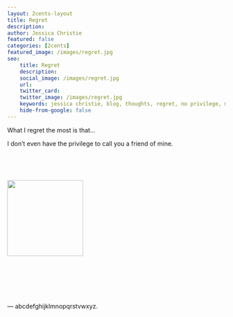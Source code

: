 ```yaml
---
layout: 2cents-layout
title: Regret
description:
author: Jessica Christie
featured: false
categories: [2cents]
featured_image: /images/regret.jpg
seo:
    title: Regret
    description:
    social_image: /images/regret.jpg
    url:
    twitter_card: 
    twitter_image: /images/regret.jpg
    keywords: jessica christie, blog, thoughts, regret, no privilege, missing you
    hide-from-google: false
---
```

What I regret the most is that…

I don’t even have the privilege to call you a friend of mine.

&nbsp;

&nbsp;

<div class="center">
    <img src="https://source.unsplash.com/LR5-H-gLAhE" style="width: 175px;">
</div>

&nbsp;

&nbsp;

&nbsp;

<div class="right">
    <p> ― abcdefghijklmnopqrstvwxyz. </p>
</div>

&nbsp;

&nbsp;

&nbsp;
